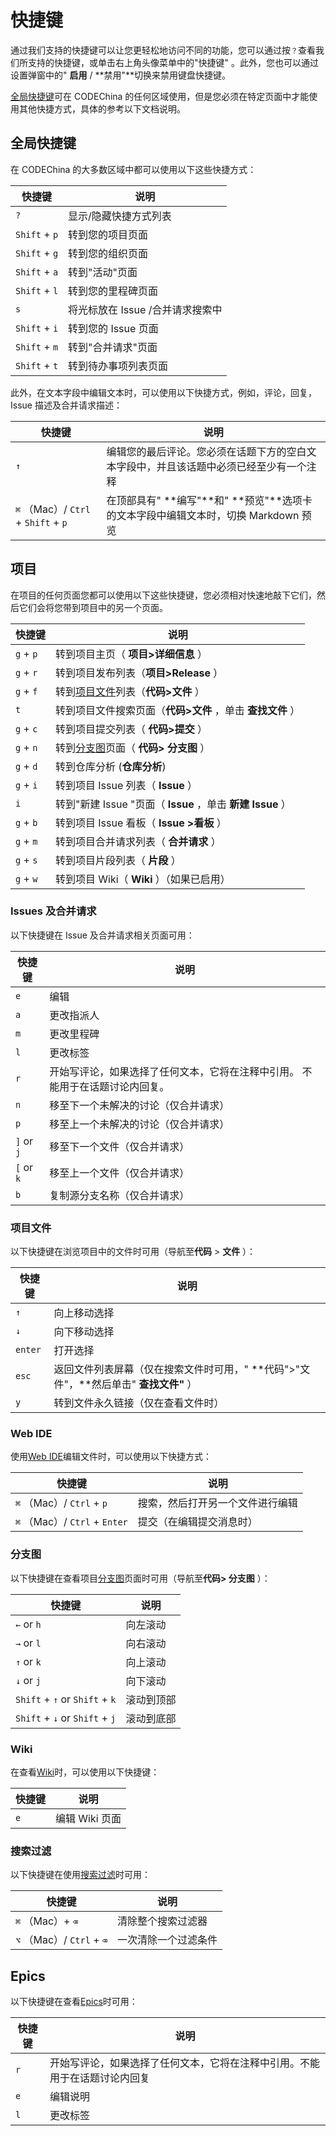 # 快捷键[](#快捷键 "Permalink")

通过我们支持的快捷键可以让您更轻松地访问不同的功能，您可以通过按`？`查看我们所支持的快捷键，或单击右上角头像菜单中的"快捷键" 。此外，您也可以通过设置弹窗中的" **启用** / **禁用"**切换来禁用键盘快捷键。

[全局快捷键](#global-shortcuts)可在 CODEChina 的任何区域使用，但是您必须在特定页面中才能使用其他快捷方式，具体的参考以下文档说明。

## 全局快捷键[](#global-shortcuts "Permalink")

在 CODEChina 的大多数区域中都可以使用以下这些快捷方式：

| 快捷键 | 说明 |
| --- | --- |
| `?` | 显示/隐藏快捷方式列表 |
| `Shift` + `p` | 转到您的项目页面 |
| `Shift` + `g` | 转到您的组织页面 |
| `Shift` + `a` | 转到"活动"页面|
| `Shift` + `l` | 转到您的里程碑页面|
| `s` | 将光标放在 Issue /合并请求搜索中|
| `Shift` + `i` | 转到您的 Issue 页面|
| `Shift` + `m` | 转到"合并请求"页面|
| `Shift` + `t` | 转到待办事项列表页面 |

此外，在文本字段中编辑文本时，可以使用以下快捷方式，例如，评论，回复，Issue 描述及合并请求描述：

| 快捷键 | 说明 |
| --- | --- |
| `↑` | 编辑您的最后评论。您必须在话题下方的空白文本字段中，并且该话题中必须已经至少有一个注释|
| `⌘` （Mac）/ `Ctrl` + `Shift` + `p` | 在顶部具有" **编写"**和" **预览"**选项卡的文本字段中编辑文本时，切换 Markdown 预览|

## 项目[](#project "Permalink")

在项目的任何页面您都可以使用以下这些快捷键，您必须相对快速地敲下它们，然后它们会将您带到项目中的另一个页面。

| 快捷键 | 说明 |
| --- | --- |
| `g` + `p` | 转到项目主页（ **项目>详细信息** ）|
| `g` + `r` | 转到项目发布列表（**项目>Release** ）|
| `g` + `f` | 转到[项目文件](#project-files)列表（**代码>文件** ）|
| `t` | 转到项目文件搜索页面（**代码>文件** ，单击 **查找文件** ）|
| `g` + `c` | 转到项目提交列表（ **代码>提交** ） |
| `g` + `n` | 转到[分支图](#repository-graph)页面（ **代码> 分支图** ）|
| `g` + `d` | 转到仓库分析 (**仓库分析**)|
| `g` + `i` | 转到项目 Issue 列表（ **Issue** ）|
| `i` | 转到"新建 Issue "页面（ **Issue** ，单击 **新建 Issue** ）|
| `g` + `b` | 转到项目 Issue 看板（ **Issue >看板** ）|
| `g` + `m` | 转到项目合并请求列表（ **合并请求** ）|
| `g` + `s` | 转到项目片段列表（ **片段** ） |
| `g` + `w` | 转到项目 Wiki（ **Wiki** ）（如果已启用） |

### Issues 及合并请求[](#issues-and-merge-requests "Permalink")

以下快捷键在 Issue 及合并请求相关页面可用：

| 快捷键 | 说明 |
| --- | --- |
| `e` | 编辑 |
| `a` | 更改指派人 |
| `m` | 更改里程碑 |
| `l` | 更改标签|
| `r` | 开始写评论，如果选择了任何文本，它将在注释中引用。 不能用于在话题讨论内回复。|
| `n` | 移至下一个未解决的讨论（仅合并请求） |
| `p` | 移至上一个未解决的讨论（仅合并请求） |
| `]` or `j` | 移至下一个文件（仅合并请求） |
| `[` or `k` | 移至上一个文件（仅合并请求） |
| `b` | 复制源分支名称（仅合并请求） |

### 项目文件[](#project-files "Permalink")

以下快捷键在浏览项目中的文件时可用（导航至**代码** > **文件** ）：

| 快捷键 | 说明 |
| --- | --- |
| `↑` | 向上移动选择|
| `↓` | 向下移动选择 |
| `enter` | 打开选择|
| `esc` | 返回文件列表屏幕（仅在搜索文件时可用，" **代码">"文件"，**然后单击" **查找文件"** ） |
| `y` | 转到文件永久链接（仅在查看文件时） |

### Web IDE[](#web-ide "Permalink")

使用[Web IDE](project/web_ide/index.html)编辑文件时，可以使用以下快捷方式：

| 快捷键 | 说明 |
| --- | --- |
| `⌘` （Mac）/ `Ctrl` + `p` | 搜索，然后打开另一个文件进行编辑 |
| `⌘` （Mac）/ `Ctrl` + `Enter` | 提交（在编辑提交消息时） |

### 分支图[](#repository-graph "Permalink")

以下快捷键在查看项目[分支图](project/repository/index.html#repository-graph)页面时可用（导航至**代码> 分支图** ）：

| 快捷键 | 说明 |
| --- | --- |
| `←` or `h` | 向左滚动 |
| `→` or `l` | 向右滚动 |
| `↑` or `k` | 向上滚动 |
| `↓` or `j` | 向下滚动 |
| `Shift` + `↑` or `Shift` + `k` | 滚动到顶部|
| `Shift` + `↓` or `Shift` + `j` | 滚动到底部|

### Wiki[](#wiki-pages "Permalink")

在查看[Wiki](project/wiki/index.html)时，可以使用以下快捷键：

| 快捷键 | 说明 |
| --- | --- |
| `e` | 编辑 Wiki 页面 |

### 搜索过滤[](#filtered-search "Permalink")

以下快捷键在使用[搜索过滤](search/index.html)时可用：

| 快捷键 | 说明 |
| --- | --- |
| `⌘` （Mac）+ `⌫` | 清除整个搜索过滤器|
| `⌥` （Mac）/ `Ctrl` + `⌫` | 一次清除一个过滤条件 |

## Epics[](#epics-ultimate "Permalink")

以下快捷键在查看[Epics](group/epics/index.html)时可用：

| 快捷键 | 说明 |
| --- | --- |
| `r` | 开始写评论，如果选择了任何文本，它将在注释中引用。不能用于在话题讨论内回复 |
| `e` | 编辑说明 |
| `l` | 更改标签 |